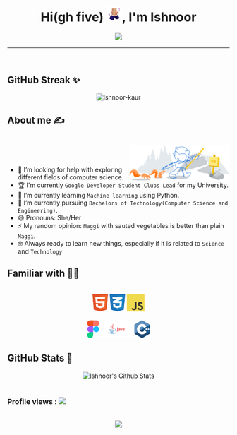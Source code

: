 <div align="center">
<h1 align="center">Hi(gh five) <img width="35" src="https://github.com/Ishnoor-kaur/Ishnoor-kaur/blob/main/assests/high-five-w-bg.png">, I'm Ishnoor</h1>
<p align="center">
  <a href="https://git.io/typing-svg"><img src="https://readme-typing-svg.demolab.com/?lines=Coder;Developer;CS+Student;Designer;Prankster+(hehe)&font=Fira%20Code&center=true&width=380&height=50"></a>
</p>
</div>
<hr>
<br>

## GitHub Streak ✨
<p align="center"><img src="https://github-readme-streak-stats.herokuapp.com/?user=Ishnoor-kaur&theme=nightowl" alt="Ishnoor-kaur" /></p>

## About me ✍️
<br>
<img width="45%" align="right" alt="Github" src="https://github.com/Ishnoor-kaur/Ishnoor-kaur/blob/main/assests/git-header.svg" />
<br />
<br>

- 🤔 I’m looking for help with exploring different fields of computer science. 
- 🏆 I'm currently `Google Developer Student Clubs Lead` for my University.
- 🌱 I’m currently learning `Machine learning` using Python.
- 🔭 I’m currently pursuing `Bachelors of Technology(Computer Science and Engineering)`.
- 😄 Pronouns: She/Her
- ⚡ My random opinion: `Maggi` with sauted vegetables is better than plain `Maggi`.
- 🤓 Always ready to learn new things, especially if it is related to `Science` and `Technology`

## Familiar with 🧑‍🎨
<div align="center">
<br>
<a margin="10" href="https://developer.mozilla.org/en-US/docs/Web/HTML" target="_blank"><img margin="10px" height="40" src="https://github.com/Ishnoor-kaur/Ishnoor-kaur/blob/main/assests/html.svg" alt="html"></a>
<a margin="10" href="https://developer.mozilla.org/en-US/docs/Web/CSS" target="_blank"><img margin="10px" height="40" src="https://github.com/Ishnoor-kaur/Ishnoor-kaur/blob/main/assests/css.svg" alt="css"></a>
<a margin="10" href="https://developer.mozilla.org/en-US/docs/Web/javascript" target="_blank"><img margin="10px" height="40" src="https://github.com/Ishnoor-kaur/Ishnoor-kaur/blob/main/assests/javascript.svg" alt="JavaScript"></a>
<br />
<br>
<a margin="10" href="https://figma.com" target="_blank"><img margin="10px" height="40" src="https://github.com/Ishnoor-kaur/Ishnoor-kaur/blob/main/assests/figma.svg" alt="Figma"></a>
<a margin="10" href="https://docs.oracle.com/en/java/" target="_blank"><img margin="10px" height="40" src="https://github.com/Ishnoor-kaur/Ishnoor-kaur/blob/main/assests/java-removebg-preview.png" alt="Java"></a>
<a margin="10" href="https://cplusplus.com/doc/" target="_blank"><img margin="10px" height="40" src="https://github.com/Ishnoor-kaur/Ishnoor-kaur/blob/main/assests/cpp.svg" alt="C++"></a>
</div>


## GitHub Stats 🐙
<div align="center">

<img align="center" src="https://github-readme-stats.vercel.app/api?username=Ishnoor-kaur&include_all_commits=true&count_private=true&show_icons=true&line_height=20&title_color=c690e8&icon_color=69b8ae&text_color=feeb95&bg_color=0,000000,011627" alt="Ishnoor's Github Stats">
<br>
<br />
  
  
<h3 align="left">Profile views : <img src="https://profile-counter.glitch.me/Ishnoor-kaur/count.svg"></h3>
<br>
  
  
<img src = "https://media0.giphy.com/media/KDDpcKigbfFpnejZs6/giphy.gif?cid=ecf05e47oy6f4zjs8g1qoiystc56cu7r9tb8a1fe76e05oty&rid=giphy.gif" width = 100px>
<br>
<br />

 <!-- 
<h3 align="left">Let's Chat 📱</h3>

<p align="left">
<a href="https://www.linkedin.com/in/ishnoor-kaur-11241a201/" target="blank"><img align="center" src="https://raw.githubusercontent.com/rahuldkjain/github-profile-readme-generator/master/src/images/icons/Social/linked-in-alt.svg" alt="david mendoza ramos" height="30" width="40" /></a>
<a href="https://discord.gg/fpUtBrbKU5" target="blank"><img align="center" src="https://raw.githubusercontent.com/rahuldkjain/github-profile-readme-generator/master/src/images/icons/Social/discord.svg" alt="xDeckland#0872" height="30" width="40" /></a>
<a href="https://twitter.com/andersonmr5302" target="blank"><img align="center" src="https://raw.githubusercontent.com/rahuldkjain/github-profile-readme-generator/master/src/images/icons/Social/twitter.svg" alt="@andermendoza" height="30" width="40" /></a>
<a href="https://instagram.com/anderson_mend53" target="blank"><img align="center" src="https://raw.githubusercontent.com/rahuldkjain/github-profile-readme-generator/master/src/images/icons/Social/instagram.svg" alt="anderson_mend53" height="30" width="40" /></a>
</p>

**Ishnoor-kaur/Ishnoor-kaur** is a ✨ _special_ ✨ repository because its `README.md` (this file) appears on your GitHub profile.

<picture> <img src = "https://github.com/7oSkaaa/7oSkaaa/blob/main/Images/CP_PS.gif?raw=true" width = 50px>  </picture> 

Here are some ideas to get you started:

- 🔭 I’m currently working on ...
- 🌱 I’m currently learning ...
- 👯 I’m looking to collaborate on ...
- 🤔 I’m looking for help with ...
- 💬 Ask me about ...
- 📫 How to reach me: ...
- 😄 Pronouns: ...
- ⚡ Fun fact: ...

- :school: I am a `Junior` at Faculty of Computers & Informatics at Suez Canal University
- :trophy: `ACPC` Finalist 2021
- :technologist: I love using Software as a solution for every `Problem`
- :computer: I am a competitive programmer mainly at `Codeforces`
- :student: I’m currently learning: `Computer Science` and `Software Engineering`.
- :thinking: I’m currently open for: `An Intern` or a new `job opportunity`, this is [MY RESUME](https://drive.google.com/file/d/1gdiny_4f5TVbSdfyAQxokLMMrBTi054P/view?usp=sharing).
- :nerd_face: Always `learning new things`


* socials
* profile views
* 
-->

